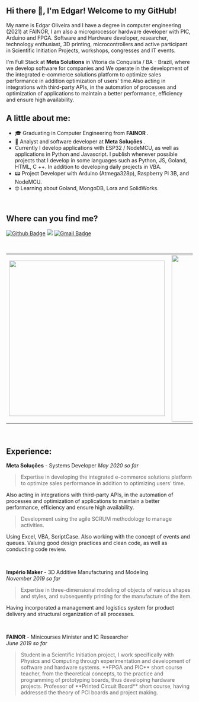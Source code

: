 ## Hi there 👋, I'm Edgar! Welcome to my GitHub!

  My name is Edgar Oliveira and I have a degree in computer engineering (2021) at FAINOR, I am also a microprocessor hardware developer
with PIC, Arduino and FPGA. Software and Hardware developer, researcher, technology enthusiast, 3D printing, microcontrollers and active participant in Scientific Initiation Projects, workshops, congresses and IT events.

  I'm Full Stack at **Meta Solutions** in Vitoria da Conquista / BA - Brazil, where we develop software for companies and We operate in the development of the integrated e-commerce solutions platform to optimize sales performance in addition optimization of users' time.Also acting in integrations with third-party APIs, in the automation of processes and optimization of applications to maintain a better performance, efficiency and ensure high availability.

 ##  A little about me:
 
- 🎓 Graduating in Computer Engineering from <strong> FAINOR </strong>.
- 💼 Analyst and software developer at <strong> Meta Soluções </strong>.
- Currently I develop applications with ESP32 / NodeMCU, as well as applications in Python and Javascript. I publish whenever possible projects that I develop in some languages ​​such as Python, JS, Goland, HTML, C ++. In addition to developing daily projects in VBA.
- 📟 Project Developer with Arduino (Atmega328p), Raspberry Pi 3B, and NodeMCU.
- 🤓 Learning about Goland, MongoDB, Lora and SolidWorks.

<br>

## Where can you find me?

[![Github Badge](https://img.shields.io/badge/-Github-000?style=flat-square&logo=Github&logoColor=white&link=https://github.com/EdgarOlv)](https://github.com/EdgarOlv) [<img src="https://img.shields.io/badge/linkedin-%230077B5.svg?&style=for-the-badge&logo=linkedin&logoColor=white" />](https://www.linkedin.com/in/edgarolv/)  [![Gmail Badge](https://img.shields.io/badge/edgaroliveira1258@gmail.com-c14438?style=flat-square&logo=Gmail&logoColor=white&link=mailto:edgaroliveira1258@gmail.com)](mailto:edgaroliveira1258@gmail.com)

<br>

<center>
  <table>
    <tr>
        <td><img width="420px" align="left" src="https://github-readme-stats.vercel.app/api/top-langs/?username=edgarolv&hide=html&layout=compact&theme=tokyonight" /></td>
        <td><img width="450px" align="left" src="https://github-readme-stats.vercel.app/api?username=edgarolv&theme=tokyonight"/></td>
    </tr>   
  </table>
</center>  

<br>

 ##  Experience:
 
**Meta Soluções** - Systems Developer 
*May 2020 so far*
> <p>Expertise in developing the integrated e-commerce solutions platform to optimize sales performance in addition to optimizing users' time.
Also acting in integrations with third-party APIs, in the automation of processes and optimization of applications to maintain a better performance, efficiency and ensure high availability.
> <p>Development using the agile SCRUM methodology to manage activities.
Using Excel, VBA, ScriptCase.
Also working with the concept of events and queues.
Valuing good design practices and clean code, as well as conducting code review.

<br>


**Império Maker** - 3D Additive Manufacturing and Modeling  
*November 2019 so far*

><p>Expertise in three-dimensional modeling of objects of various shapes and styles, and subsequently printing for the manufacture of the item.
Having incorporated a management and logistics system for product delivery and structural organization of all processes.

<br>

**FAINOR** - Minicourses Minister and IC Researcher  
*June 2019 so far*

><p>Student in a Scientific Initiation project, I work specifically with Physics and Computing through experimentation and development of software and hardware systems.
> **FPGA and PIC** short course teacher, from the theoretical concepts, to the practice and programming of prototyping boards, thus developing hardware projects.
> Professor of **Printed Circuit Board** short course, having addressed the theory of PCI boards and project making.
<br>

